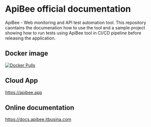 # ApiBee official documentation
ApiBee - Web monitoring and API test automation tool. This repository caontains the documenation how to use the tool and a sample project showing how to run tests using ApiBee tool in CI/CD pipeline before releasing the application.

## Docker image
[![Docker Pulls](https://img.shields.io/docker/pulls/itbusina/apibee)](https://hub.docker.com/r/itbusina/apibee)

## Cloud App
https://apibee.app

## Online documentation
https://docs.apibee.itbusina.com
